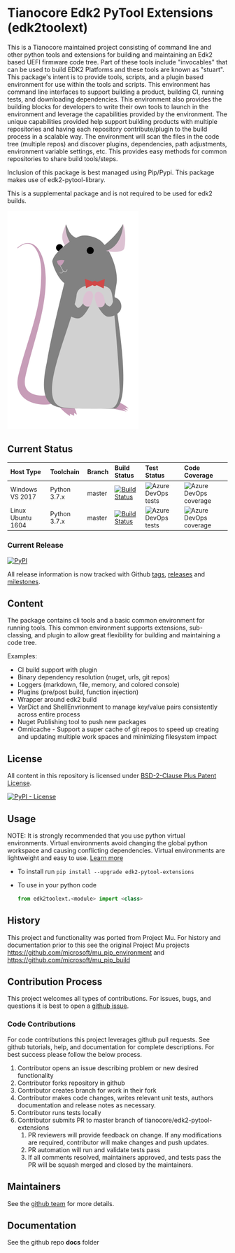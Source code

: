 # Tianocore Edk2 PyTool Extensions (edk2toolext)

This is a Tianocore maintained project consisting of command line and other python tools and extensions for building and maintaining an Edk2 based UEFI firmware code tree.
Part of these tools include "invocables" that can be used to build EDK2 Platforms and these tools are known as "stuart".
This package's intent is to provide tools, scripts, and a plugin based environment for use within the tools and scripts.
This environment has command line interfaces to support building a product, building CI, running tests, and downloading dependencies.
This environment also provides the building blocks for developers to write their own tools to launch in the environment and leverage the capabilities provided by the environment.
The unique capabilities provided help support building products with multiple repositories and having each repository contribute/plugin to the build process in a scalable way.
The environment will scan the files in the code tree (multiple repos) and discover plugins, dependencies, path adjustments, environment variable settings, etc.
This provides easy methods for common repositories to share build tools/steps.

Inclusion of this package is best managed using Pip/Pypi.  This package makes use of edk2-pytool-library.

This is a supplemental package and is not required to be used for edk2 builds.

![stuart himself](stuart_logo.png "Stuart")

## Current Status

| Host Type | Toolchain | Branch | Build Status | Test Status | Code Coverage |
| :-------- | :-------- | :---- | :----- | :---- | :--- |
| Windows VS 2017 | Python 3.7.x | master | [![Build Status](https://dev.azure.com/tianocore/edk2-pytool-extensions/_apis/build/status/Master%20CI%20Build%20-%20Win%20VS2017?branchName=master)](https://dev.azure.com/tianocore/edk2-pytool-extensions/_build/latest?definitionId=8&branchName=master) | ![Azure DevOps tests](https://img.shields.io/azure-devops/tests/tianocore/edk2-pytool-extensions/8.svg) | ![Azure DevOps coverage](https://img.shields.io/azure-devops/coverage/tianocore/edk2-pytool-extensions/8.svg) |
| Linux Ubuntu 1604 | Python 3.7.x | master | [![Build Status](https://dev.azure.com/tianocore/edk2-pytool-extensions/_apis/build/status/Master%20CI%20Build%20-%20Linux?branchName=master)](https://dev.azure.com/tianocore/edk2-pytool-extensions/_build/latest?definitionId=7&branchName=master) | ![Azure DevOps tests](https://img.shields.io/azure-devops/tests/tianocore/edk2-pytool-extensions/7.svg) | ![Azure DevOps coverage](https://img.shields.io/azure-devops/coverage/tianocore/edk2-pytool-extensions/7.svg) |

### Current Release

[![PyPI](https://img.shields.io/pypi/v/edk2_pytool_extensions.svg)](https://pypi.org/project/edk2-pytool-extensions/)

All release information is now tracked with Github
 [tags](https://github.com/tianocore/edk2-pytool-extensions/tags),
  [releases](https://github.com/tianocore/edk2-pytool-extensions/releases) and
  [milestones](https://github.com/tianocore/edk2-pytool-extensions/milestones).

## Content

The package contains cli tools and a basic common environment for running tools.  This common environment supports extensions, sub-classing, and plugin to allow great flexibility for building and maintaining a code tree.

Examples:

* CI build support with plugin
* Binary dependency resolution (nuget, urls, git repos)
* Loggers (markdown, file, memory, and colored console)
* Plugins (pre/post build, function injection)
* Wrapper around edk2 build
* VarDict and ShellEnvrionment to manage key/value pairs consistently across entire process
* Nuget Publishing tool to push new packages
* Omnicache - Support a super cache of git repos to speed up creating and updating multiple work spaces and minimizing filesystem impact

## License

All content in this repository is licensed under [BSD-2-Clause Plus Patent License](license.txt).

[![PyPI - License](https://img.shields.io/pypi/l/edk2_pytool_extensions.svg)](https://pypi.org/project/edk2-pytool-extensions/)

## Usage

NOTE: It is strongly recommended that you use python virtual environments.  Virtual environments avoid changing the global python workspace and causing conflicting dependencies.  Virtual environments are lightweight and easy to use.  [Learn more](https://docs.python.org/3/library/venv.html)

* To install run `pip install --upgrade edk2-pytool-extensions`
* To use in your python code

    ```python
    from edk2toolext.<module> import <class>
    ```

## History

This project and functionality was ported from Project Mu.
For history and documentation prior to this see the original Project Mu projects
<https://github.com/microsoft/mu_pip_environment> and <https://github.com/microsoft/mu_pip_build>

## Contribution Process

This project welcomes all types of contributions.
For issues, bugs, and questions it is best to open a [github issue](https://github.com/tianocore/edk2-pytool-extensions/issues).

### Code Contributions

For code contributions this project leverages github pull requests.  See github tutorials, help, and documentation for complete descriptions.
For best success please follow the below process.

1. Contributor opens an issue describing problem or new desired functionality
2. Contributor forks repository in github
3. Contributor creates branch for work in their fork
4. Contributor makes code changes, writes relevant unit tests, authors documentation and release notes as necessary.
5. Contributor runs tests locally
6. Contributor submits PR to master branch of tianocore/edk2-pytool-extensions
    1. PR reviewers will provide feedback on change.  If any modifications are required, contributor will make changes and push updates.
    2. PR automation will run and validate tests pass
    3. If all comments resolved, maintainers approved, and tests pass the PR will be squash merged and closed by the maintainers.

## Maintainers

See the [github team](https://github.com/orgs/tianocore/teams/edk-ii-tool-maintainers) for more details.

## Documentation

See the github repo __docs__ folder
